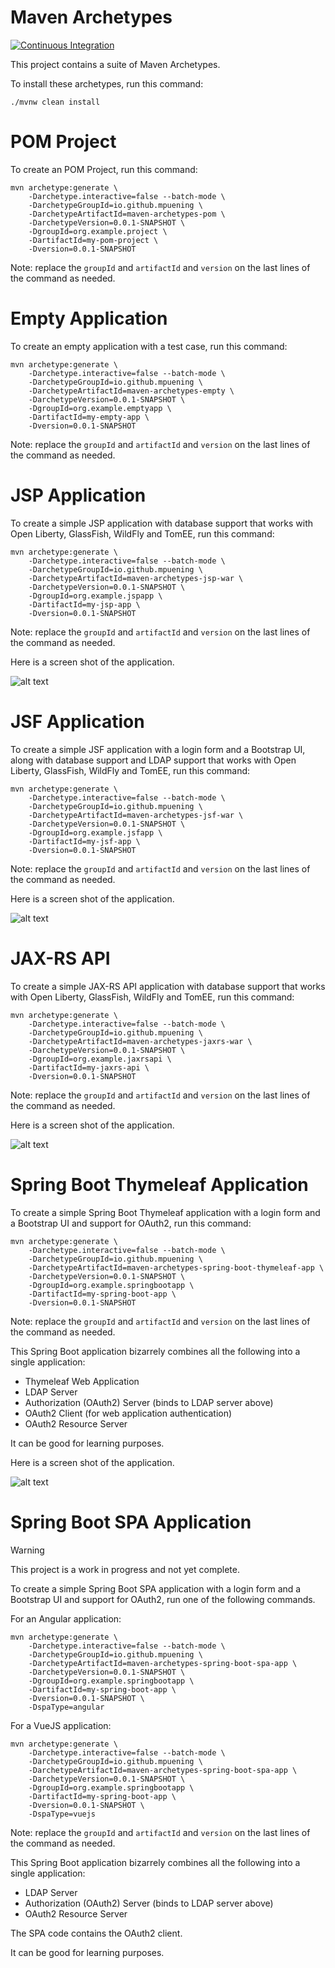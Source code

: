 Maven Archetypes
================

[![Continuous Integration](https://github.com/mpuening/maven-archetypes/actions/workflows/ci.yml/badge.svg)](https://github.com/mpuening/maven-archetypes/actions/workflows/ci.yml)

This project contains a suite of Maven Archetypes.

To install these archetypes, run this command:

```
./mvnw clean install
```

POM Project
===========

To create an POM Project, run this command:

```
mvn archetype:generate \
    -Darchetype.interactive=false --batch-mode \
    -DarchetypeGroupId=io.github.mpuening \
    -DarchetypeArtifactId=maven-archetypes-pom \
    -DarchetypeVersion=0.0.1-SNAPSHOT \
    -DgroupId=org.example.project \
    -DartifactId=my-pom-project \
    -Dversion=0.0.1-SNAPSHOT
```

Note: replace the `groupId` and `artifactId` and `version` on the last lines of the 
command as needed.

Empty Application
=================

To create an empty application with a test case, run this command:

```
mvn archetype:generate \
    -Darchetype.interactive=false --batch-mode \
    -DarchetypeGroupId=io.github.mpuening \
    -DarchetypeArtifactId=maven-archetypes-empty \
    -DarchetypeVersion=0.0.1-SNAPSHOT \
    -DgroupId=org.example.emptyapp \
    -DartifactId=my-empty-app \
    -Dversion=0.0.1-SNAPSHOT
```

Note: replace the `groupId` and `artifactId` and `version` on the last lines of the 
command as needed.

JSP Application
===============

To create a simple JSP application with database support that works with Open Liberty, GlassFish, WildFly and TomEE, run this command:

```
mvn archetype:generate \
    -Darchetype.interactive=false --batch-mode \
    -DarchetypeGroupId=io.github.mpuening \
    -DarchetypeArtifactId=maven-archetypes-jsp-war \
    -DarchetypeVersion=0.0.1-SNAPSHOT \
    -DgroupId=org.example.jspapp \
    -DartifactId=my-jsp-app \
    -Dversion=0.0.1-SNAPSHOT
```

Note: replace the `groupId` and `artifactId` and `version` on the last lines of the 
command as needed.

Here is a screen shot of the application.

![alt text](images/JSPApp.png "JSP App Screen Shot")

JSF Application
===============

To create a simple JSF application with a login form and a Bootstrap UI, along with
database support and LDAP support that works with Open Liberty, GlassFish, WildFly
and TomEE, run this command:

```
mvn archetype:generate \
    -Darchetype.interactive=false --batch-mode \
    -DarchetypeGroupId=io.github.mpuening \
    -DarchetypeArtifactId=maven-archetypes-jsf-war \
    -DarchetypeVersion=0.0.1-SNAPSHOT \
    -DgroupId=org.example.jsfapp \
    -DartifactId=my-jsf-app \
    -Dversion=0.0.1-SNAPSHOT
```

Note: replace the `groupId` and `artifactId` and `version` on the last lines of the 
command as needed.

Here is a screen shot of the application.

![alt text](images/JSFApp.png "JSF App Screen Shot")

JAX-RS API
==========

To create a simple JAX-RS API application with database support that works with
Open Liberty, GlassFish, WildFly and TomEE, run this command:

```
mvn archetype:generate \
    -Darchetype.interactive=false --batch-mode \
    -DarchetypeGroupId=io.github.mpuening \
    -DarchetypeArtifactId=maven-archetypes-jaxrs-war \
    -DarchetypeVersion=0.0.1-SNAPSHOT \
    -DgroupId=org.example.jaxrsapi \
    -DartifactId=my-jaxrs-api \
    -Dversion=0.0.1-SNAPSHOT
```

Note: replace the `groupId` and `artifactId` and `version` on the last lines of the 
command as needed.

Here is a screen shot of the application.

![alt text](images/JAXRSApp.png "JAXRS API Screen Shot")

Spring Boot Thymeleaf Application
=================================

To create a simple Spring Boot Thymeleaf application with a login form and a Bootstrap UI and
support for OAuth2, run this command:

```
mvn archetype:generate \
    -Darchetype.interactive=false --batch-mode \
    -DarchetypeGroupId=io.github.mpuening \
    -DarchetypeArtifactId=maven-archetypes-spring-boot-thymeleaf-app \
    -DarchetypeVersion=0.0.1-SNAPSHOT \
    -DgroupId=org.example.springbootapp \
    -DartifactId=my-spring-boot-app \
    -Dversion=0.0.1-SNAPSHOT
```

Note: replace the `groupId` and `artifactId` and `version` on the last lines of the 
command as needed.

This Spring Boot application bizarrely combines all the following into a single application:

* Thymeleaf Web Application
* LDAP Server
* Authorization (OAuth2) Server (binds to LDAP server above)
* OAuth2 Client (for web application authentication)
* OAuth2 Resource Server

It can be good for learning purposes.

Here is a screen shot of the application.

![alt text](images/ThymeleafApp.png "Spring Boot Thymeleaf App Screen Shot")

Spring Boot SPA Application
===============================

> [!WARNING]  
> This project is a work in progress and not yet complete.

To create a simple Spring Boot SPA application with a login form and
a Bootstrap UI and support for OAuth2, run one of the following commands.

For an Angular application:


```
mvn archetype:generate \
    -Darchetype.interactive=false --batch-mode \
    -DarchetypeGroupId=io.github.mpuening \
    -DarchetypeArtifactId=maven-archetypes-spring-boot-spa-app \
    -DarchetypeVersion=0.0.1-SNAPSHOT \
    -DgroupId=org.example.springbootapp \
    -DartifactId=my-spring-boot-app \
    -Dversion=0.0.1-SNAPSHOT \
    -DspaType=angular
```

For a VueJS application:


```
mvn archetype:generate \
    -Darchetype.interactive=false --batch-mode \
    -DarchetypeGroupId=io.github.mpuening \
    -DarchetypeArtifactId=maven-archetypes-spring-boot-spa-app \
    -DarchetypeVersion=0.0.1-SNAPSHOT \
    -DgroupId=org.example.springbootapp \
    -DartifactId=my-spring-boot-app \
    -Dversion=0.0.1-SNAPSHOT \
    -DspaType=vuejs
```

Note: replace the `groupId` and `artifactId` and `version` on the last lines of the 
command as needed.

This Spring Boot application bizarrely combines all the following into a single application:

* LDAP Server
* Authorization (OAuth2) Server (binds to LDAP server above)
* OAuth2 Resource Server

The SPA code contains the OAuth2 client.

It can be good for learning purposes.

